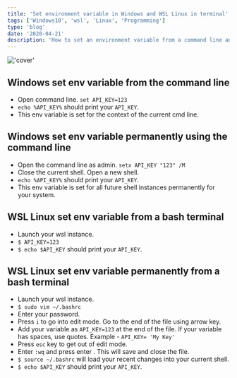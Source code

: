 ```yaml
---
title: 'Set environment variable in Windows and WSL Linux in terminal'
tags: ['Windows10', 'wsl', 'Linux', 'Programming']
type: 'blog'
date: '2020-04-21'
description: 'How to set an environment variable from a command line and shell'
---
```


!['cover'](https://kapilgorve.s3.ap-south-1.amazonaws.com/blog/covers/wsl.jpg)

## Windows set env variable from the command line
* Open command line.  `set API_KEY=123`
* `echo %API_KEY%` should print your `API_KEY`.
* This env variable is set for the context of the current cmd line.

## Windows set env variable permanently using the command line
* Open the command line as admin.  `setx API_KEY "123" /M`
* Close the current shell. Open a new shell.
* `echo %API_KEY%` should print your `API_KEY`.
* This env variable is set for all future shell instances permanently for your system.

## WSL Linux set env variable from a bash terminal
* Launch your wsl instance.
* `$ API_KEY=123`
* `$ echo $API_KEY` should print your `API_KEY`.


## WSL Linux set env variable permanently from a bash terminal
* Launch your wsl instance.
* `$ sudo vim ~/.bashrc`
* Enter your password.
* Press `i` to go into edit mode. Go to the end of the file using arrow key.
* Add your variable as `API_KEY=123` at the end of the file. If your variable has spaces, use quotes.
  Example - `API_KEY= 'My Key'`
* Press `esc` key to get out of edit mode.
* Enter `:wq` and press enter . This will save and close the file.
* `$ source ~/.bashrc` will load your recent changes into your current shell.
* `$ echo $API_KEY` should print your `API_KEY`.
